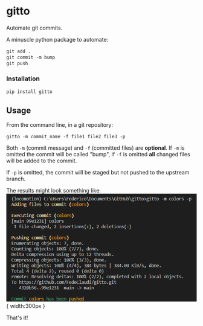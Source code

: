 # gitto
Automate git commits.

A minuscle python package to automate:
```
git add .
git commit -m bump
git push
```

### Installation
```
pip install gitto
```

## Usage
From the command line, in a git repository:
```
gitto -m commit_name -f file1 file2 file3 -p
```

Both `-m` (commit message) and `-f` (committed files) are **optional**.
If `-m` is omitted the commit will be called "bump", if `-f` is omitted **all** changed files will be added to the commit. 

If `-p` is omitted, the commit will be staged but not pushed to the upstream branch.



The results might look something like:
![](img.PNG){ width:300px }

That's it!